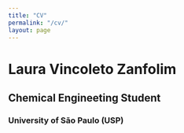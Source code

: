 ```yaml
---
title: "CV"
permalink: "/cv/"
layout: page
---
```


# Laura Vincoleto Zanfolim

## Chemical Engineeting Student

### University of São Paulo (USP)
